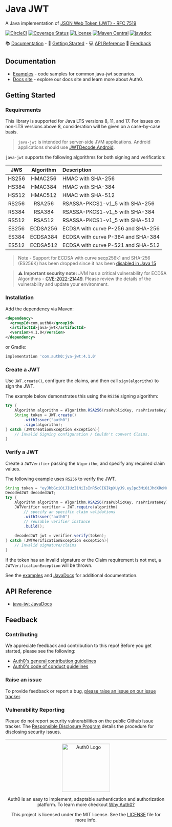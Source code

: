 # Java JWT

A Java implementation of [JSON Web Token (JWT) - RFC 7519](https://tools.ietf.org/html/rfc7519)

[![CircleCI](https://img.shields.io/circleci/project/github/auth0/java-jwt.svg?style=flat-square)](https://circleci.com/gh/auth0/java-jwt/tree/master)
[![Coverage Status](https://img.shields.io/codecov/c/github/auth0/java-jwt.svg?style=flat-square)](https://codecov.io/github/auth0/java-jwt)
[![License](http://img.shields.io/:license-mit-blue.svg?style=flat)](https://doge.mit-license.org/)
[![Maven Central](https://img.shields.io/maven-central/v/com.auth0/java-jwt.svg?style=flat-square)](https://mvnrepository.com/artifact/com.auth0/java-jwt)
[![javadoc](https://javadoc.io/badge2/com.auth0/auth0/javadoc.svg)](https://javadoc.io/doc/com.auth0/java-jwt)

:books: [Documentation](#documentation) - :rocket: [Getting Started](#getting-started) - :computer: [API Reference](#api-reference) :speech_balloon: [Feedback](#feedback)

## Documentation
- [Examples](./EXAMPLES.md) - code samples for common java-jwt scenarios.
- [Docs site](https://www.auth0.com/docs) - explore our docs site and learn more about Auth0.

## Getting Started

### Requirements

This library is supported for Java LTS versions 8, 11, and 17. For issues on non-LTS versions above 8, consideration will be given on a case-by-case basis.

> `java-jwt` is intended for server-side JVM applications. Android applications should use [JWTDecode.Android](https://github.com/auth0/JWTDecode.Android).

`java-jwt` supports the following algorithms for both signing and verification:

| JWS | Algorithm | Description |
| :-------------: | :-------------: | :----- |
| HS256 | HMAC256 | HMAC with SHA-256 |
| HS384 | HMAC384 | HMAC with SHA-384 |
| HS512 | HMAC512 | HMAC with SHA-512 |
| RS256 | RSA256 | RSASSA-PKCS1-v1_5 with SHA-256 |
| RS384 | RSA384 | RSASSA-PKCS1-v1_5 with SHA-384 |
| RS512 | RSA512 | RSASSA-PKCS1-v1_5 with SHA-512 |
| ES256 | ECDSA256 | ECDSA with curve P-256 and SHA-256 |
| ES384 | ECDSA384 | ECDSA with curve P-384 and SHA-384 |
| ES512 | ECDSA512 | ECDSA with curve P-521 and SHA-512 |

> Note - Support for ECDSA with curve secp256k1 and SHA-256 (ES256K) has been dropped since it has been [disabled in Java 15](https://www.oracle.com/java/technologies/javase/15-relnote-issues.html#JDK-8237219)

> :warning:  **Important security note:** JVM has a critical vulnerability for ECDSA Algorithms - [CVE-2022-21449](https://nvd.nist.gov/vuln/detail/CVE-2022-21449). Please review the details of the vulnerability and update your environment.
### Installation

Add the dependency via Maven:

```xml
<dependency>
  <groupId>com.auth0</groupId>
  <artifactId>java-jwt</artifactId>
  <version>4.1.0</version>
</dependency>
```

or Gradle:

```gradle
implementation 'com.auth0:jva-jwt:4.1.0'
```

### Create a JWT

Use `JWT.create()`, configure the claims, and then call `sign(algorithm)` to sign the JWT.

The example below demonstrates this using the `RS256` signing algorithm:

```java
try {
    Algorithm algorithm = Algorithm.RSA256(rsaPublicKey, rsaPrivateKey);
    String token = JWT.create()
        .withIssuer("auth0")
        .sign(algorithm);
} catch (JWTCreationException exception){
    // Invalid Signing configuration / Couldn't convert Claims.
}
```

### Verify a JWT

Create a `JWTVerifier` passing the `Algorithm`, and specify any required claim values.

The following example uses `RS256` to verify the JWT.

```java
String token = "eyJhbGciOiJIUzI1NiIsInR5cCI6IkpXUyJ9.eyJpc3MiOiJhdXRoMCJ9.AbIJTDMFc7yUa5MhvcP03nJPyCPzZtQcGEp-zWfOkEE";
DecodedJWT decodedJWT;
try {
    Algorithm algorithm = Algorithm.RSA256(rsaPublicKey, rsaPrivateKey);
    JWTVerifier verifier = JWT.require(algorithm)
        // specify an specific claim validations
        .withIssuer("auth0")
        // reusable verifier instance
        .build();
        
    decodedJWT jwt = verifier.verify(token);
} catch (JWTVerificationException exception){
    // Invalid signature/claims
}
```

If the token has an invalid signature or the Claim requirement is not met, a `JWTVerificationException` will be thrown.

See the [examples](./EXAMPLES.md) and [JavaDocs](https://javadoc.io/doc/com.auth0/java-jwt/latest) for additional documentation.

## API Reference

- [java-jwt JavaDocs](https://javadoc.io/doc/com.auth0/java-jwt/latest)

## Feedback

### Contributing

We appreciate feedback and contribution to this repo! Before you get started, please see the following:

- [Auth0's general contribution guidelines](https://github.com/auth0/open-source-template/blob/master/GENERAL-CONTRIBUTING.md)
- [Auth0's code of conduct guidelines]((https://github.com/auth0/open-source-template/blob/master/CODE-OF-CONDUCT.md))

### Raise an issue
To provide feedback or report a bug, [please raise an issue on our issue tracker](https://github.com/auth0/java-jwt/issues).

### Vulnerability Reporting
Please do not report security vulnerabilities on the public Github issue tracker. The [Responsible Disclosure Program](https://auth0.com/whitehat) details the procedure for disclosing security issues.

---

<p align="center">
  <picture>
    <source media="(prefers-color-scheme: light)" srcset="./assets/auth0_light_mode.png"   width="150">
    <source media="(prefers-color-scheme: dark)" srcset="./assets/auth0_dark_mode.png" width="150">
    <img alt="Auth0 Logo" src="./auth0_light_mode.png" width="150">
  </picture>
</p>
<p align="center">Auth0 is an easy to implement, adaptable authentication and authorization platform. To learn more checkout <a href="https://auth0.com/why-auth0">Why Auth0?</a></p>
<p align="center">
This project is licensed under the MIT license. See the <a href="./LICENSE"> LICENSE</a> file for more info.</p>
